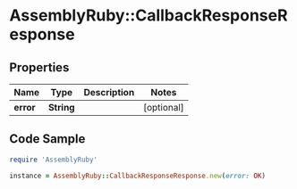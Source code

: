 # AssemblyRuby::CallbackResponseResponse

## Properties

Name | Type | Description | Notes
------------ | ------------- | ------------- | -------------
**error** | **String** |  | [optional] 

## Code Sample

```ruby
require 'AssemblyRuby'

instance = AssemblyRuby::CallbackResponseResponse.new(error: OK)
```


